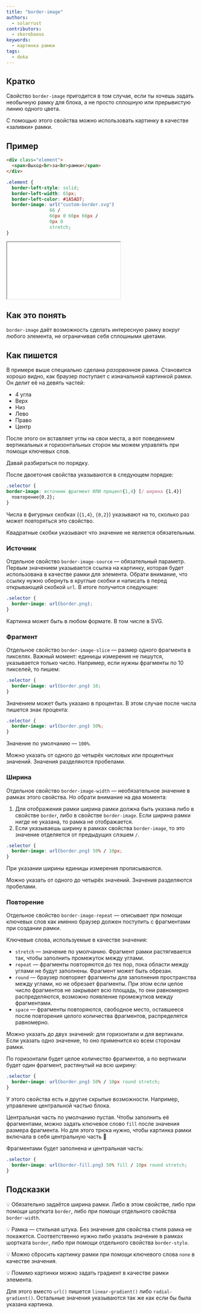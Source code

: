 ```yaml
---
title: "border-image"
authors:
  - solarrust
contributors:
  - skorobaeus
keywords:
  - картинка рамки
tags:
  - doka
---
```


## Кратко

Свойство `border-image` пригодится в том случае, если ты хочешь задать необычную рамку для блока, а не просто сплошную или прерывистую линию одного цвета.

С помощью этого свойства можно использовать картинку в качестве «заливки» рамки.

## Пример

```html
<div class="element">
  <span>Выход<br>за<br>рамки</span>
</div>
```

```css
.element {
  border-left-style: solid;
  border-left-width: 65px;
  border-left-color: #1A5AD7;
  border-image: url("custom-border.svg")
                66 /
                66px 0 66px 66px /
                0px 0
                stretch;
}
```

<iframe title="Картинка в качестве рамки слева — border-image — Дока" src="demos/border-image/"></iframe>

## Как это понять

`border-image` даёт возможность сделать интересную рамку вокруг любого элемента, не ограничивая себя сплошными цветами.

## Как пишется

В примере выше специально сделана *разорванная* рамка. Становится хорошо видно, как браузер поступает с изначальной картинкой рамки. Он делит её на девять частей:

- 4 угла
- Верх
- Низ
- Лево
- Право
- Центр

После этого он вставляет углы на свои места, а вот поведением вертикальных и горизонтальных сторон мы можем управлять при помощи ключевых слов.

Давай разбираться по порядку.

После двоеточия свойства указываются в следующем порядке:

```css
.selector {
border-image: источник фрагмент ИЛИ процент{1,4} [/ ширина {1,4}]
  повторение{0,2};
}
```

Числа в фигурных скобках (`{1,4}`, `{0,2}`) указывают на то, сколько раз может повторяться это свойство.

Квадратные скобки указывают что значение не является обязательным.

### Источник

Отдельное свойство `border-image-source` — обязательный параметр. Первым значением указывается ссылка на картинку, которая будет использована в качестве рамки для элемента. Обрати внимание, что ссылку нужно обернуть в круглые скобки и написать в перед открывающей скобкой `url`. В итоге получится следующее:

```css
.selector {
  border-image: url(border.png);
}
```

Картинка может быть в любом формате. В том числе в SVG.

### Фрагмент

Отдельное свойство `border-image-slice` — размер одного фрагмента в пикселях. Важный момент: единицы измерения не пишутся, указывается только число. Например, если нужны фрагменты по 10 пикселей, то пишем:

```css
.selector {
  border-image: url(border.png) 10;
}
```

Значением может быть указано в процентах. В этом случае после числа пишется знак процента:

```css
.selector {
  border-image: url(border.png) 50%;
}
```

Значение по умолчанию — `100%`.

Можно указать от одного до четырёх числовых или процентных значений. Значения разделяются пробелами.

### Ширина

Отдельное свойство `border-image-width` — необязательное значение в рамках этого свойства. Но обрати внимание на два момента:

1. Для отображения рамки ширина рамки должна быть указана либо в свойстве `border`, либо в свойстве `border-image`. Если ширина рамки нигде не указана, то рамка не отображается.
2. Если указываешь ширину в рамках свойства `border-image`, то это значение отделяется от предыдущих слэшем `/`.

```css
.selector {
  border-image: url(border.png) 50% / 10px;
}
```

При указании ширины единицы измерения прописываются.

Можно указать от одного до четырёх значений. Значения разделяются пробелами.

### Повторение

Отдельное свойство `border-image-repeat` — описывает при помощи ключевых слов как именно браузер должен поступить с фрагментами при создании рамки.

Ключевые слова, используемые в качестве значения:

- `stretch` — значение по умолчанию. Фрагмент рамки растягивается так, чтобы заполнить промежуток между углами.
- `repeat` — фрагменты повторяются до тех пор, пока области между углами не будут заполнены. Фрагмент может быть обрезан.
- `round` — браузер повторяет фрагменты для заполнения пространства между углами, но не обрезает фрагменты. При этом если целое число фрагментов не закрывает всю площадь, то они равномерно распределяются, возможно появление промежутков между фрагментами.
- `space` — фрагменты повторяются, свободное место, оставшееся после повторения целого количества фрагментов, распределятся равномерно.

Можно указать до двух значений: для горизонтали и для вертикали. Если указать одно значение, то оно применится ко всем сторонам рамки.

По горизонтали будет целое количество фрагментов, а по вертикали будет один фрагмент, растянутый на всю ширину:

```css
.selector {
  border-image: url(border.png) 50% / 10px round stretch;
}
```

У этого свойства есть и другие скрытые возможности. Например, управление центральной частью блока.

Центральная часть по умолчанию пустая. Чтобы заполнить её фрагментами, можно задать ключевое слово `fill` после значения размера фрагмента. Но для этого трюка нужно, чтобы картинка рамки включала в себя центральную часть 🔮

Фрагментами будет заполнена и центральная часть:

```css
.selector {
  border-image: url(border-fill.png) 50% fill / 10px round stretch;
}
```

## Подсказки

💡 Обязательно задаётся ширина рамки. Либо в этом свойстве, либо при помощи шортката `border`, либо при помощи отдельного свойства `border-width`.

💡 Рамка — стильная штука. Без значения для свойства стиля рамка не покажется. Соответственно нужно либо указать значение в рамках шортката `border`, либо при помощи отдельного свойства `border-style`.

💡 Можно сбросить картинку рамки при помощи ключевого слова `none` в качестве значения.

💡 Помимо картинки можно задать градиент в качестве рамки элемента.

Для этого вместо `url()` пишется `linear-gradient()` либо `radial-gradient()`. Остальные значения указываются так же как если бы была указана картинка.
